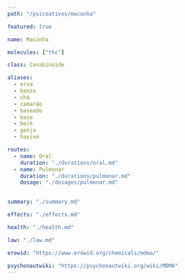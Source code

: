 ```yaml
---
path: "/psicoativos/maconha"

featured: true

name: Maconha

molecules: ["thc"]

class: Canabinóide

aliases: 
  - erva
  - banza
  - chá
  - camarão
  - baseado
  - base
  - beck
  - ganja
  - haxixe

routes:
  - name: Oral
    duration: "./durations/oral.md"
  - name: Pulmonar
    duration: "./durations/pulmonar.md"
    dosage: "./dosages/pulmonar.md" 
  

summary: "./summary.md"

effects: "./effects.md"

health: "./health.md"

law: "./law.md"

erowid: "https://www.erowid.org/chemicals/mdma/"

psychonautwiki: "https://psychonautwiki.org/wiki/MDMA"
---
```

